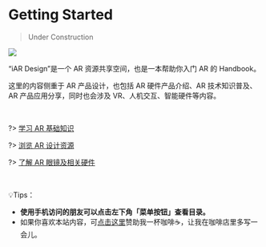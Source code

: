 # Getting Started

> Under Construction

![](/assets/logo_branding.png)


“iAR Design”是一个 AR 资源共享空间，也是一本帮助你入门 AR 的 Handbook。

这里的内容侧重于 AR 产品设计，也包括 AR 硬件产品介绍、AR 技术知识普及、AR 产品应用分享，同时也会涉及 VR、人机交互、智能硬件等内容。

<br>


?> [学习 AR 基础知识](intro-ar)

?> [浏览 AR 设计资源](resources) 

?> [了解 AR 眼镜及相关硬件](devices)

<br>

💡Tips：
- **使用手机访问的朋友可以点击左下角「菜单按钮」查看目录。**
- 如果你喜欢本站内容，可[点击这里](donate)赞助我一杯咖啡☕️，让我在咖啡店里多写一会儿。






